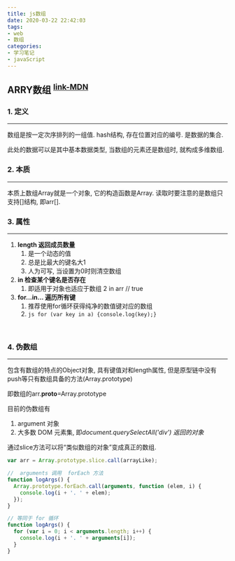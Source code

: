 ```yaml
---
title: js数组
date: 2020-03-22 22:42:03
tags:
- web
- 数组
categories: 
- 学习笔记
- javaScript
---
```


## **ARRY数组** <sup>[link-MDN](https://developer.mozilla.org/zh-CN/docs/Web/JavaScript/Reference/Global_Objects/Array)</sup>

### 1. **定义**
---

数组是按一定次序排列的一组值. hash结构, 存在位置对应的编号. 是数据的集合. 

此处的数据可以是其中基本数据类型, 当数组的元素还是数组时, 就构成多维数组. 
<br>

### 2. **本质**
---

本质上数组Array就是一个对象, 它的构造函数是Array. 读取时要注意的是数组只支持[]结构, 即arr[].
<br>

### 3. **属性**
---

1. **length 返回成员数量**
   1. 是一个动态的值
   2. 总是比最大的键名大1
   3. 人为可写, 当设置为0时则清空数组
2. **in 检查某个键名是否存在**
   1. 即适用于对象也适应于数组    2 in arr    //  true
3. **for...in... 遍历所有键**
   1. 推荐使用for循环获得纯净的数值键对应的数组
   2. ```js for (var key in a) {console.log(key);} ```
<br>

### 4. **伪数组**
---

包含有数组的特点的Object对象, 具有键值对和length属性, 但是原型链中没有push等只有数组具备的方法(Array.prototype)

即数组的arr.__proto__=Array.prototype

目前的伪数组有  
1. argument 对象
2. 大多数 DOM 元素集, 即*document.querySelectAll('div') 返回的对象*

通过slice方法可以将“类似数组的对象”变成真正的数组. 
```js
var arr = Array.prototype.slice.call(arrayLike);
```

```js
//  arguments 调用  forEach 方法 
function logArgs() {
  Array.prototype.forEach.call(arguments, function (elem, i) {
    console.log(i + '. ' + elem);
  });
}

// 等同于 for 循环
function logArgs() {
  for (var i = 0; i < arguments.length; i++) {
    console.log(i + '. ' + arguments[i]);
  }
}
```
<br>